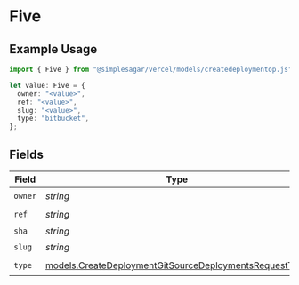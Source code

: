 # Five

## Example Usage

```typescript
import { Five } from "@simplesagar/vercel/models/createdeploymentop.js";

let value: Five = {
  owner: "<value>",
  ref: "<value>",
  slug: "<value>",
  type: "bitbucket",
};
```

## Fields

| Field                                                                                                                  | Type                                                                                                                   | Required                                                                                                               | Description                                                                                                            |
| ---------------------------------------------------------------------------------------------------------------------- | ---------------------------------------------------------------------------------------------------------------------- | ---------------------------------------------------------------------------------------------------------------------- | ---------------------------------------------------------------------------------------------------------------------- |
| `owner`                                                                                                                | *string*                                                                                                               | :heavy_check_mark:                                                                                                     | N/A                                                                                                                    |
| `ref`                                                                                                                  | *string*                                                                                                               | :heavy_check_mark:                                                                                                     | N/A                                                                                                                    |
| `sha`                                                                                                                  | *string*                                                                                                               | :heavy_minus_sign:                                                                                                     | N/A                                                                                                                    |
| `slug`                                                                                                                 | *string*                                                                                                               | :heavy_check_mark:                                                                                                     | N/A                                                                                                                    |
| `type`                                                                                                                 | [models.CreateDeploymentGitSourceDeploymentsRequestType](../models/createdeploymentgitsourcedeploymentsrequesttype.md) | :heavy_check_mark:                                                                                                     | N/A                                                                                                                    |